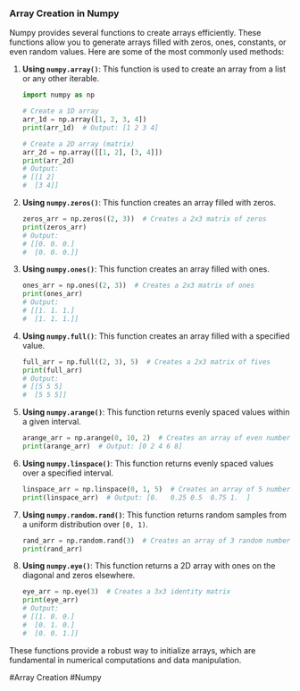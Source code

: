 ### Array Creation in Numpy

Numpy provides several functions to create arrays efficiently. These functions allow you to generate arrays filled with zeros, ones, constants, or even random values. Here are some of the most commonly used methods:

1. **Using `numpy.array()`**:
   This function is used to create an array from a list or any other iterable.
   
   ```python
   import numpy as np

   # Create a 1D array
   arr_1d = np.array([1, 2, 3, 4])
   print(arr_1d)  # Output: [1 2 3 4]

   # Create a 2D array (matrix)
   arr_2d = np.array([[1, 2], [3, 4]])
   print(arr_2d)  
   # Output:
   # [[1 2]
   #  [3 4]]
   ```

2. **Using `numpy.zeros()`**:
   This function creates an array filled with zeros.
   
   ```python
   zeros_arr = np.zeros((2, 3))  # Creates a 2x3 matrix of zeros
   print(zeros_arr)  
   # Output:
   # [[0. 0. 0.]
   #  [0. 0. 0.]]
   ```

3. **Using `numpy.ones()`**:
   This function creates an array filled with ones.
   
   ```python
   ones_arr = np.ones((2, 3))  # Creates a 2x3 matrix of ones
   print(ones_arr)  
   # Output:
   # [[1. 1. 1.]
   #  [1. 1. 1.]]
   ```

4. **Using `numpy.full()`**:
   This function creates an array filled with a specified value.
   
   ```python
   full_arr = np.full((2, 3), 5)  # Creates a 2x3 matrix of fives
   print(full_arr)  
   # Output:
   # [[5 5 5]
   #  [5 5 5]]
   ```

5. **Using `numpy.arange()`**:
   This function returns evenly spaced values within a given interval.
   
   ```python
   arange_arr = np.arange(0, 10, 2)  # Creates an array of even numbers from 0 to 8
   print(arange_arr)  # Output: [0 2 4 6 8]
   ```

6. **Using `numpy.linspace()`**:
   This function returns evenly spaced values over a specified interval.
   
   ```python
   linspace_arr = np.linspace(0, 1, 5)  # Creates an array of 5 numbers from 0 to 1
   print(linspace_arr)  # Output: [0.   0.25 0.5  0.75 1.  ]
   ```

7. **Using `numpy.random.rand()`**:
   This function returns random samples from a uniform distribution over `[0, 1)`.

   ```python
   rand_arr = np.random.rand(3)  # Creates an array of 3 random numbers between 0 and 1
   print(rand_arr)  
   ```

8. **Using `numpy.eye()`**:
   This function returns a 2D array with ones on the diagonal and zeros elsewhere.
   
   ```python
   eye_arr = np.eye(3)  # Creates a 3x3 identity matrix
   print(eye_arr)  
   # Output:
   # [[1. 0. 0.]
   #  [0. 1. 0.]
   #  [0. 0. 1.]]
   ```

These functions provide a robust way to initialize arrays, which are fundamental in numerical computations and data manipulation.

#Array Creation
#Numpy
